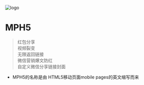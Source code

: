 ![logo](https://mp.js.org/img/icon.svg)

# MPH5

> 红包分享<br/>
> 视频裂变<br/>
> 无限返回链接<br/>
> 微信营销爆文防红<br/>
> 自定义微信分享链接封面<br/>

* MPH5的名称是由 HTML5移动页面mobile pages的英文缩写而来